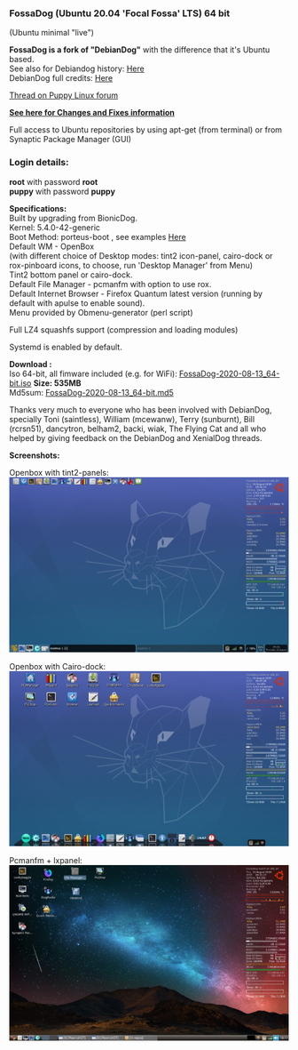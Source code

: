 ### FossaDog (Ubuntu 20.04 'Focal Fossa' LTS) 64 bit    
(Ubuntu minimal "live")  

**FossaDog is a fork of "DebianDog"** with the difference that it's Ubuntu based.   
See also for Debiandog history: [Here](https://debiandog.github.io/doglinux/zz07about.html)     
DebianDog full credits: [Here](https://github.com/DebianDog/Wheezy/blob/master/Credits.md)    

[Thread on Puppy Linux forum](http://murga-linux.com/puppy/viewtopic.php?t=113210)    

**[See here for Changes and Fixes information](http://murga-linux.com/puppy/viewtopic.php?p=989364#989364)**     

Full access to Ubuntu repositories by using apt-get (from terminal) or from Synaptic Package Manager (GUI) 
    
### Login details:    
**root** with password **root**        
**puppy** with password **puppy**    

**Specifications:**    
Built by upgrading from BionicDog.    
Kernel: 5.4.0-42-generic    
Boot Method: porteus-boot , see examples [Here](https://github.com/DebianDog/FossaDog/raw/master/Examples-boot-codes.txt)   
Default WM - OpenBox    
(with different choice of Desktop modes: tint2 icon-panel, cairo-dock or rox-pinboard icons, to choose, run 'Desktop Manager' from Menu)    
Tint2 bottom panel or cairo-dock.       
Default File Manager - pcmanfm with option to use rox.    
Default Internet Browser - Firefox Quantum latest version (running by default with apulse to enable sound).    
Menu provided by Obmenu-generator (perl script)  

Full LZ4 squashfs support (compression and loading modules)    

Systemd is enabled by default.    

**Download :**    
Iso 64-bit, all fimware included (e.g. for WiFi): [FossaDog-2020-08-13_64-bit.iso](https://github.com/DebianDog/FossaDog/releases/download/0.1/FossaDog-2020-08-13_64-bit.iso) **Size: 535MB**            
Md5sum: [FossaDog-2020-08-13_64-bit.md5](https://github.com/DebianDog/FossaDog/releases/download/0.1/FossaDog-2020-08-13_64-bit.md5)             

Thanks very much to everyone who has been involved with DebianDog, specially Toni (saintless), William (mcewanw), Terry (sunburnt), Bill (rcrsn51), dancytron, belham2, backi, wiak, The Flying Cat and all who helped by giving feedback on the DebianDog and XenialDog threads.   
    

**Screenshots:**  

Openbox with tint2-panels:  
![OpenBox](https://github.com/DebianDog/FossaDog/raw/master/fossadog-tint2.jpg)  

Openbox with Cairo-dock:  
![OpenBox](https://github.com/DebianDog/FossaDog/raw/master/fossadog-cairo-dock-roxpinb.jpg)  

Pcmanfm + lxpanel:  
![OpenBox](https://github.com/DebianDog/FossaDog/raw/master/fossadog-pcmanfm-lxpanel.png)  
